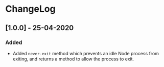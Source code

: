 # ChangeLog

## [1.0.0] - 25-04-2020

### Added

- Added `never-exit` method which prevents an idle Node process from exiting, and returns a method to allow the process to exit.

